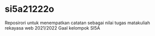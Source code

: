 # si5a21222o
Reposirori untuk menempatkan catatan sebagai nilai tugas matakuliah rekayasa web 2021/2022 Gaal kelompok SI5A
